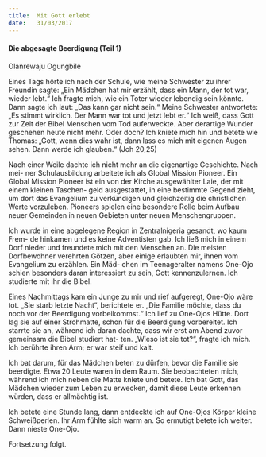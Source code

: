 ```yaml
---
title:  Mit Gott erlebt
date:   31/03/2017
---
```


#### Die abgesagte Beerdigung (Teil 1)

Olanrewaju Ogungbile

Eines Tags hörte ich nach der Schule, wie meine Schwester zu ihrer Freundin sagte: „Ein Mädchen hat mir erzählt, dass ein Mann, der tot war, wieder lebt.“ Ich fragte mich, wie ein Toter wieder lebendig sein könnte. Dann sagte ich laut: „Das kann gar nicht sein.“ Meine Schwester antwortete: „Es stimmt wirklich. Der Mann war tot und jetzt lebt er.“ Ich weiß, dass Gott zur Zeit der Bibel Menschen vom Tod auferweckte. Aber derartige Wunder geschehen heute nicht mehr. Oder doch? Ich kniete mich hin und betete wie Thomas: „Gott, wenn dies wahr ist, dann lass es mich mit eigenen Augen sehen. Dann werde ich glauben.“ (Joh 20,25)

Nach einer Weile dachte ich nicht mehr an die eigenartige Geschichte. Nach mei- ner Schulausbildung arbeitete ich als Global Mission Pioneer. Ein Global Mission Pioneer ist ein von der Kirche ausgewählter Laie, der mit einem kleinen Taschen- geld ausgestattet, in eine bestimmte Gegend zieht, um dort das Evangelium zu verkündigen und gleichzeitig die christlichen Werte vorzuleben. Pioneers spielen eine besondere Rolle beim Aufbau neuer Gemeinden in neuen Gebieten unter neuen Menschengruppen.

Ich wurde in eine abgelegene Region in Zentralnigeria gesandt, wo kaum Frem- de hinkamen und es keine Adventisten gab. Ich ließ mich in einem Dorf nieder und freundete mich mit den Menschen an. Die meisten Dorfbewohner verehrten Götzen, aber einige erlaubten mir, ihnen vom Evangelium zu erzählen. Ein Mäd- chen im Teenageralter namens One-Ojo schien besonders daran interessiert zu sein, Gott kennenzulernen. Ich studierte mit ihr die Bibel.

Eines Nachmittags kam ein Junge zu mir und rief aufgeregt, One-Ojo wäre tot. „Sie starb letzte Nacht“, berichtete er. „Die Familie möchte, dass du noch vor der Beerdigung vorbeikommst.“ Ich lief zu One-Ojos Hütte. Dort lag sie auf einer Strohmatte, schon für die Beerdigung vorbereitet. Ich starrte sie an, während ich daran dachte, dass wir erst am Abend zuvor gemeinsam die Bibel studiert hat- ten. „Wieso ist sie tot?“, fragte ich mich. Ich berührte ihren Arm; er war steif und kalt.

Ich bat darum, für das Mädchen beten zu dürfen, bevor die Familie sie beerdigte. Etwa 20 Leute waren in dem Raum. Sie beobachteten mich, während ich mich neben die Matte kniete und betete. Ich bat Gott, das Mädchen wieder zum Leben zu erwecken, damit diese Leute erkennen würden, dass er allmächtig ist.

Ich betete eine Stunde lang, dann entdeckte ich auf One-Ojos Körper kleine Schweißperlen. Ihr Arm fühlte sich warm an. So ermutigt betete ich weiter. Dann nieste One-Ojo.

Fortsetzung folgt.
